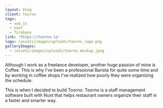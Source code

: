 ```yaml
---
layout: blog
client: Toorno
tags:
  - vue.js
  - nuxt
  - firebase
link: 'https://toorno.io'
logo: /assets/images/uploads/toorno_logo.png
galleryImages:
  - /assets/images/uploads/toorno_mockup.jpeg
---
```

Although I work as a freelance developer, another huge passion of mine is Coffee. This is why I've been a professional Barista for quite some time and by working in coffee shops I've realized how poorly they were organizing the schedule.

This is when I decided to build Toorno. Toorno is a staff management software built with Nuxt that helps restaurant owners organize their staff in a faster and smarter way.
